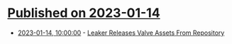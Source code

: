# [Published on 2023-01-14](index.md)

* [2023-01-14, 10:00:00](https://games.slashdot.org/story/23/01/14/0712201/leaker-releases-valve-assets-from-repository?utm_source=rss1.0mainlinkanon&utm_medium=feed) - [Leaker Releases Valve Assets From Repository](https://games.slashdot.org/story/23/01/14/0712201/leaker-releases-valve-assets-from-repository?utm_source=rss1.0mainlinkanon&utm_medium=feed)
